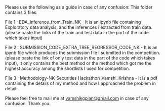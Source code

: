 Please use the following as a guide in case of any confusion:
This folder contains 3 files:

File 1 : EDA_Inference_from_Train_NK - It is an ipynb file containing Exploratory data analysis, and the inferences i extracted from train data. (please paste the links of the train and test data in the part of the code which takes input)

File 2 : SUBMISSION_CODE_EXTRA_TREE_REGRESSOR_CODE_NK - It is an ipynb file which produces the submission file I submitted in the competition. (please paste the link of only test data in the part of the code which takes input), It only contains the best method or the method which got me the highest accuracy among the shortlists I used for competition.

File 3 : Methodology-NK-Securities Hackathon_Vamshi_Krishna - It is a pdf containing the details of my method and how I approached the problem in detail. 

Please feel free to mail me at vamshikgpian@gmail.com in case of any confusion.
Thank you.
